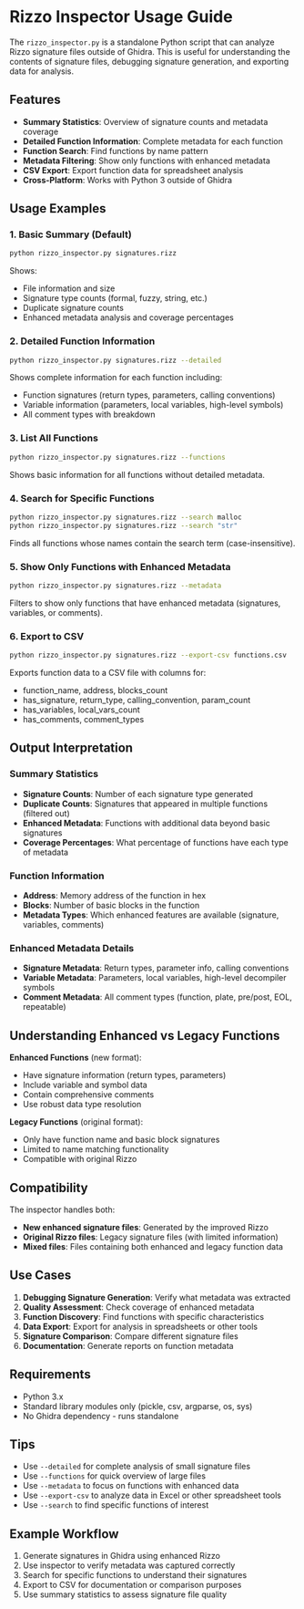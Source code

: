 # Rizzo Inspector Usage Guide

The `rizzo_inspector.py` is a standalone Python script that can analyze Rizzo signature files outside of Ghidra. This is useful for understanding the contents of signature files, debugging signature generation, and exporting data for analysis.

## Features

- **Summary Statistics**: Overview of signature counts and metadata coverage
- **Detailed Function Information**: Complete metadata for each function
- **Function Search**: Find functions by name pattern
- **Metadata Filtering**: Show only functions with enhanced metadata
- **CSV Export**: Export function data for spreadsheet analysis
- **Cross-Platform**: Works with Python 3 outside of Ghidra

## Usage Examples

### 1. Basic Summary (Default)
```bash
python rizzo_inspector.py signatures.rizz
```

Shows:
- File information and size
- Signature type counts (formal, fuzzy, string, etc.)
- Duplicate signature counts
- Enhanced metadata analysis and coverage percentages

### 2. Detailed Function Information
```bash
python rizzo_inspector.py signatures.rizz --detailed
```

Shows complete information for each function including:
- Function signatures (return types, parameters, calling conventions)
- Variable information (parameters, local variables, high-level symbols)
- All comment types with breakdown

### 3. List All Functions
```bash
python rizzo_inspector.py signatures.rizz --functions
```

Shows basic information for all functions without detailed metadata.

### 4. Search for Specific Functions
```bash
python rizzo_inspector.py signatures.rizz --search malloc
python rizzo_inspector.py signatures.rizz --search "str"
```

Finds all functions whose names contain the search term (case-insensitive).

### 5. Show Only Functions with Enhanced Metadata
```bash
python rizzo_inspector.py signatures.rizz --metadata
```

Filters to show only functions that have enhanced metadata (signatures, variables, or comments).

### 6. Export to CSV
```bash
python rizzo_inspector.py signatures.rizz --export-csv functions.csv
```

Exports function data to a CSV file with columns for:
- function_name, address, blocks_count
- has_signature, return_type, calling_convention, param_count
- has_variables, local_vars_count
- has_comments, comment_types

## Output Interpretation

### Summary Statistics
- **Signature Counts**: Number of each signature type generated
- **Duplicate Counts**: Signatures that appeared in multiple functions (filtered out)
- **Enhanced Metadata**: Functions with additional data beyond basic signatures
- **Coverage Percentages**: What percentage of functions have each type of metadata

### Function Information
- **Address**: Memory address of the function in hex
- **Blocks**: Number of basic blocks in the function
- **Metadata Types**: Which enhanced features are available (signature, variables, comments)

### Enhanced Metadata Details
- **Signature Metadata**: Return types, parameter info, calling conventions
- **Variable Metadata**: Parameters, local variables, high-level decompiler symbols
- **Comment Metadata**: All comment types (function, plate, pre/post, EOL, repeatable)

## Understanding Enhanced vs Legacy Functions

**Enhanced Functions** (new format):
- Have signature information (return types, parameters)
- Include variable and symbol data
- Contain comprehensive comments
- Use robust data type resolution

**Legacy Functions** (original format):
- Only have function name and basic block signatures
- Limited to name matching functionality
- Compatible with original Rizzo

## Compatibility

The inspector handles both:
- **New enhanced signature files**: Generated by the improved Rizzo
- **Original Rizzo files**: Legacy signature files (with limited information)
- **Mixed files**: Files containing both enhanced and legacy function data

## Use Cases

1. **Debugging Signature Generation**: Verify what metadata was extracted
2. **Quality Assessment**: Check coverage of enhanced metadata
3. **Function Discovery**: Find functions with specific characteristics
4. **Data Export**: Export for analysis in spreadsheets or other tools
5. **Signature Comparison**: Compare different signature files
6. **Documentation**: Generate reports on function metadata

## Requirements

- Python 3.x
- Standard library modules only (pickle, csv, argparse, os, sys)
- No Ghidra dependency - runs standalone

## Tips

- Use `--detailed` for complete analysis of small signature files
- Use `--functions` for quick overview of large files
- Use `--metadata` to focus on functions with enhanced data
- Use `--export-csv` to analyze data in Excel or other spreadsheet tools
- Use `--search` to find specific functions of interest

## Example Workflow

1. Generate signatures in Ghidra using enhanced Rizzo
2. Use inspector to verify metadata was captured correctly
3. Search for specific functions to understand their signatures
4. Export to CSV for documentation or comparison purposes
5. Use summary statistics to assess signature file quality

